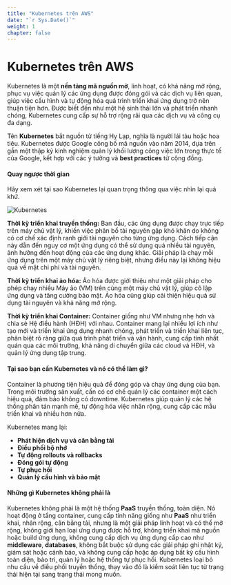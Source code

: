 ```yaml
---
title: "Kubernetes trên AWS"
date: "`r Sys.Date()`"
weight: 1
chapter: false
---
```


# Kubernetes trên AWS

Kubernetes là một **nền tảng mã nguồn mở**, linh hoạt, có khả năng mở rộng, phục vụ việc quản lý các ứng dụng được đóng gói và các dịch vụ liên quan, giúp việc cấu hình và tự động hóa quá trình triển khai ứng dụng trở nên thuận tiện hơn. Được biết đến như một hệ sinh thái lớn và phát triển nhanh chóng, Kubernetes cung cấp sự hỗ trợ rộng rãi qua các dịch vụ và công cụ đa dạng.

Tên **Kubernetes** bắt nguồn từ tiếng Hy Lạp, nghĩa là người lái tàu hoặc hoa tiêu. Kubernetes được Google công bố mã nguồn vào năm 2014, dựa trên gần một thập kỷ kinh nghiệm quản lý khối lượng công việc lớn trong thực tế của Google, kết hợp với các ý tưởng và **best practices** từ cộng đồng.

#### Quay ngược thời gian

Hãy xem xét tại sao Kubernetes lại quan trọng thông qua việc nhìn lại quá khứ.

![Kubernetes](/images/4/00010.svg?featherlight=false&width=60pc)

**Thời kỳ triển khai truyền thống:** Ban đầu, các ứng dụng được chạy trực tiếp trên máy chủ vật lý, khiến việc phân bổ tài nguyên gặp khó khăn do không có cơ chế xác định ranh giới tài nguyên cho từng ứng dụng. Cách tiếp cận này dẫn đến nguy cơ một ứng dụng có thể sử dụng quá nhiều tài nguyên, ảnh hưởng đến hoạt động của các ứng dụng khác. Giải pháp là chạy mỗi ứng dụng trên một máy chủ vật lý riêng biệt, nhưng điều này lại không hiệu quả về mặt chi phí và tài nguyên.

**Thời kỳ triển khai ảo hóa:** Ảo hóa được giới thiệu như một giải pháp cho phép chạy nhiều Máy ảo (VM) trên cùng một máy chủ vật lý, giúp cô lập ứng dụng và tăng cường bảo mật. Ảo hóa cũng giúp cải thiện hiệu quả sử dụng tài nguyên và khả năng mở rộng.

**Thời kỳ triển khai Container:** Container giống như VM nhưng nhẹ hơn và chia sẻ Hệ điều hành (HĐH) với nhau. Container mang lại nhiều lợi ích như tạo mới và triển khai ứng dụng nhanh chóng, phát triển và triển khai liên tục, phân biệt rõ ràng giữa quá trình phát triển và vận hành, cung cấp tính nhất quán qua các môi trường, khả năng di chuyển giữa các cloud và HĐH, và quản lý ứng dụng tập trung.

#### Tại sao bạn cần Kubernetes và nó có thể làm gì?

Container là phương tiện hiệu quả để đóng góp và chạy ứng dụng của bạn. Trong môi trường sản xuất, cần có cơ chế quản lý các container một cách hiệu quả, đảm bảo không có downtime. Kubernetes giúp quản lý các hệ thống phân tán mạnh mẽ, tự động hóa việc nhân rộng, cung cấp các mẫu triển khai và nhiều hơn nữa.

Kubernetes mang lại:

- **Phát hiện dịch vụ và cân bằng tải**
- **Điều phối bộ nhớ**
- **Tự động rollouts và rollbacks**
- **Đóng gói tự động**
- **Tự phục hồi**
- **Quản lý cấu hình và bảo mật**

#### Những gì Kubernetes không phải là

Kubernetes không phải là một hệ thống **PaaS** truyền thống, toàn diện. Nó hoạt động ở tầng container, cung cấp tính năng giống như **PaaS** như triển khai, nhân rộng, cân bằng tải, nhưng là một giải pháp linh hoạt và có thể mở rộng, không giới hạn loại ứng dụng được hỗ trợ, không triển khai mã nguồn hoặc build ứng dụng, không cung cấp dịch vụ ứng dụng cấp cao như **middleware**, **databases**, không bắt buộc sử dụng các giải pháp ghi nhật ký, giám sát hoặc cảnh báo, và không cung cấp hoặc áp dụng bất kỳ cấu hình toàn diện, bảo trì, quản lý hoặc hệ thống tự phục hồi. Kubernetes loại bỏ nhu cầu về điều phối truyền thống, thay vào đó là kiểm soát liên tục từ trạng thái hiện tại sang trạng thái mong muốn.